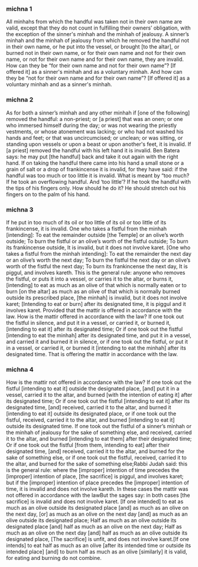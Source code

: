
### michna 1
All minhahs from which the handful was taken not in their own name are valid, except that they do not count in fulfilling their owners’ obligation, with the exception of the sinner's minhah and the minhah of jealousy. A sinner’s minhah and the minhah of jealousy from which he removed the handful not in their own name, or he put into the vessel, or brought [to the altar], or burned not in their own name, or for their own name and not for their own name, or not for their own name and for their own name, they are invalid. How can they be “for their own name and not for their own name”? [If offered it] as a sinner's minhah and as a voluntary minhah. And how can they be “not for their own name and for their own name”? [If offered it] as a voluntary minhah and as a sinner's minhah.

### michna 2
As for both a sinner’s minhah and any other minhah if [one of the following] removed the handful: a non-priest; or [a priest] that was an onen; or one who immersed himself during the day; or was not wearing the priestly vestments, or whose atonement was lacking; or who had not washed his hands and feet; or that was uncircumcised; or unclean; or was sitting, or standing upon vessels or upon a beast or upon another's feet, it is invalid. If [a priest] removed the handful with his left hand it is invalid. Ben Batera says: he may put [the handful] back and take it out again with the right hand. If on taking the handful there came into his hand a small stone or a grain of salt or a drop of frankincense it is invalid, for they have said: if the handful was too much or too little it is invalid. What is meant by “too much? If he took an overflowing handful. And ‘too little’? If he took the handful with the tips of his fingers only. How should he do it? He should stretch out his fingers on to the palm of his hand.

### michna 3
If he put in too much of its oil or too little of its oil or too little of its frankincense, it is invalid. One who takes a fistful from the minhah [intending]: To eat the remainder outside [the Temple] or an olive’s worth outside; To burn the fistful or an olive’s worth of the fistful outside; To burn its frankincense outside, It is invalid, but it does not involve karet. [One who takes a fistful from the minhah intending]: To eat the remainder the next day or an olive’s worth the next day; To burn the fistful the next day or an olive’s worth of the fistful the next day; To burn its frankincense the next day, It is piggul, and involves kareth. This is the general rule: anyone who removes the fistful, or puts it into a vessel, or carries it to the altar, or burns it, [intending] to eat as much as an olive of that which is normally eaten or to burn [on the altar] as much as an olive of that which is normally burned outside its prescribed place, [the minhah] is invalid, but it does not involve karet; [Intending to eat or burn] after its designated time, it is piggul and it involves karet. Provided that the mattir is offered in accordance with the law. How is the mattir offered in accordance with the law? If one took out the fistful in silence, and put it in a vessel, or carried it, or burned it, [intending to eat it] after its designated time; Or if one took out the fistful [intending to eat the minhah] after its designated time, and put it in a vessel, and carried it and burned it in silence, or if one took out the fistful, or put it in a vessel, or carried it, or burned it [intending to eat the minhah] after its designated time. That is offering the mattir in accordance with the law.

### michna 4
How is the mattir not offered in accordance with the law? If one took out the fistful [intending to eat it] outside the designated place, [and] put it in a vessel, carried it to the altar, and burned [with the intention of eating it] after its designated time; Or if one took out the fistful [intending to eat it] after its designated time, [and] received, carried it to the altar, and burned it [intending to eat it] outside its designated place, or if one took out the fistful, received, carried it to the altar, and burned [intending to eat it] outside its designated time. If one took out the fistful of a sinner’s minhah or the minhah of jealousy for the sake of something else, and received, carried it to the altar, and burned [intending to eat them] after their designated time; Or if one took out the fistful [from them, intending to eat] after their designated time, [and] received, carried it to the altar, and burned for the sake of something else, or if one took out the fistful, received, carried it to the altar, and burned for the sake of something else;Rabbi Judah said: this is the general rule: where the [improper] intention of time precedes the [improper] intention of place, [the sacrifice] is piggul, and involves karet; but if the [improper] intention of place precedes the [improper] intention of time, it is invalid and does not involve kareth. In these cases the mattir was not offered in accordance with the lawBut the sages say: in both cases [the sacrifice] is invalid and does not involve karet. [If one intended] to eat as much as an olive outside its designated place [and] as much as an olive on the next day, [or] as much as an olive on the next day [and] as much as an olive outside its designated place; Half as much as an olive outside its designated place [and] half as much as an olive on the next day; Half as much as an olive on the next day [and] half as much as an olive outside its designated place, [The sacrifice] is unfit, and does not involve karet.[If one intends] to eat half as much as an olive [after its intended time or outside its intended place] [and] to burn half as much as an olive [similarly] it is valid, for eating and burning do not combine.
